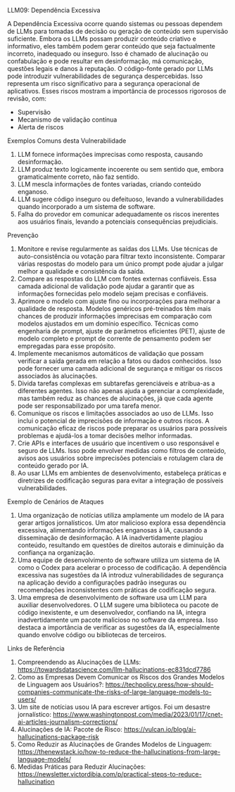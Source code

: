 LLM09: Dependência Excessiva


A Dependência Excessiva ocorre quando sistemas ou pessoas dependem de LLMs para tomadas de decisão ou geração de conteúdo sem supervisão suficiente. Embora os LLMs possam produzir conteúdo criativo e informativo, eles também podem gerar conteúdo que seja factualmente incorreto, inadequado ou inseguro. Isso é chamado de alucinação ou confabulação e pode resultar em desinformação, má comunicação, questões legais e danos à reputação.
O código-fonte gerado por LLMs pode introduzir vulnerabilidades de segurança despercebidas. Isso representa um risco significativo para a segurança operacional de aplicativos. Esses riscos mostram a importância de processos rigorosos de revisão, com:
* Supervisão
* Mecanismo de validação contínua
* Alerta de riscos


Exemplos Comuns desta Vulnerabilidade


1. LLM fornece informações imprecisas como resposta, causando desinformação.
2. LLM produz texto logicamente incoerente ou sem sentido que, embora gramaticalmente correto, não faz sentido.
3. LLM mescla informações de fontes variadas, criando conteúdo enganoso.
4. LLM sugere código inseguro ou defeituoso, levando a vulnerabilidades quando incorporado a um sistema de software.
5. Falha do provedor em comunicar adequadamente os riscos inerentes aos usuários finais, levando a potenciais consequências prejudiciais.


Prevenção


1. Monitore e revise regularmente as saídas dos LLMs. Use técnicas de auto-consistência ou votação para filtrar texto inconsistente. Comparar várias respostas do modelo para um único prompt pode ajudar a julgar melhor a qualidade e consistência da saída.
2. Compare as respostas do LLM com fontes externas confiáveis. Essa camada adicional de validação pode ajudar a garantir que as informações fornecidas pelo modelo sejam precisas e confiáveis.
3. Aprimore o modelo com ajuste fino ou incorporações para melhorar a qualidade de resposta. Modelos genéricos pré-treinados têm mais chances de produzir informações imprecisas em comparação com modelos ajustados em um domínio específico. Técnicas como engenharia de prompt, ajuste de parâmetros eficientes (PET), ajuste de modelo completo e prompt de corrente de pensamento podem ser empregadas para esse propósito.
4. Implemente mecanismos automáticos de validação que possam verificar a saída gerada em relação a fatos ou dados conhecidos. Isso pode fornecer uma camada adicional de segurança e mitigar os riscos associados às alucinações.
5. Divida tarefas complexas em subtarefas gerenciáveis e atribua-as a diferentes agentes. Isso não apenas ajuda a gerenciar a complexidade, mas também reduz as chances de alucinações, já que cada agente pode ser responsabilizado por uma tarefa menor.
6. Comunique os riscos e limitações associados ao uso de LLMs. Isso inclui o potencial de imprecisões de informação e outros riscos. A comunicação eficaz de riscos pode preparar os usuários para possíveis problemas e ajudá-los a tomar decisões melhor informadas.
7. Crie APIs e interfaces de usuário que incentivem o uso responsável e seguro de LLMs. Isso pode envolver medidas como filtros de conteúdo, avisos aos usuários sobre imprecisões potenciais e rotulagem clara de conteúdo gerado por IA.
8. Ao usar LLMs em ambientes de desenvolvimento, estabeleça práticas e diretrizes de codificação seguras para evitar a integração de possíveis vulnerabilidades.


Exemplo de Cenários de Ataques


1. Uma organização de notícias utiliza amplamente um modelo de IA para gerar artigos jornalísticos. Um ator malicioso explora essa dependência excessiva, alimentando informações enganosas à IA, causando a disseminação de desinformação. A IA inadvertidamente plagiou conteúdo, resultando em questões de direitos autorais e diminuição da confiança na organização.
2. Uma equipe de desenvolvimento de software utiliza um sistema de IA como o Codex para acelerar o processo de codificação. A dependência excessiva nas sugestões da IA introduz vulnerabilidades de segurança na aplicação devido a configurações padrão inseguras ou recomendações inconsistentes com práticas de codificação segura.
3. Uma empresa de desenvolvimento de software usa um LLM para auxiliar desenvolvedores. O LLM sugere uma biblioteca ou pacote de código inexistente, e um desenvolvedor, confiando na IA, integra inadvertidamente um pacote malicioso no software da empresa. Isso destaca a importância de verificar as sugestões da IA, especialmente quando envolve código ou bibliotecas de terceiros.


Links de Referência


1. Compreendendo as Alucinações de LLMs: https://towardsdatascience.com/llm-hallucinations-ec831dcd7786
2. Como as Empresas Devem Comunicar os Riscos dos Grandes Modelos de Linguagem aos Usuários?: https://techpolicy.press/how-should-companies-communicate-the-risks-of-large-language-models-to-users/
3. Um site de notícias usou IA para escrever artigos. Foi um desastre jornalístico: https://www.washingtonpost.com/media/2023/01/17/cnet-ai-articles-journalism-corrections/
4. Alucinações de IA: Pacote de Risco: https://vulcan.io/blog/ai-hallucinations-package-risk
5. Como Reduzir as Alucinações de Grandes Modelos de Linguagem: https://thenewstack.io/how-to-reduce-the-hallucinations-from-large-language-models/
6. Medidas Práticas para Reduzir Alucinações: https://newsletter.victordibia.com/p/practical-steps-to-reduce-hallucination







